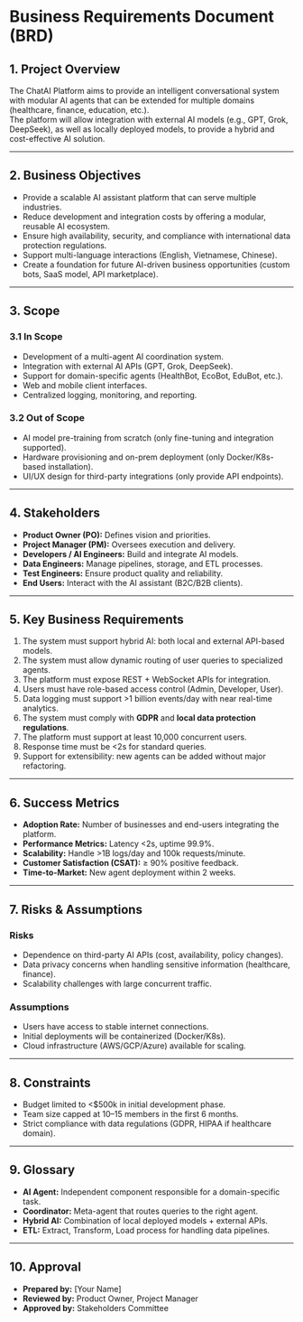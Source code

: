 # Business Requirements Document (BRD)

## 1. Project Overview
The ChatAI Platform aims to provide an intelligent conversational system with modular AI agents that can be extended for multiple domains (healthcare, finance, education, etc.).  
The platform will allow integration with external AI models (e.g., GPT, Grok, DeepSeek), as well as locally deployed models, to provide a hybrid and cost-effective AI solution.  

---

## 2. Business Objectives
- Provide a scalable AI assistant platform that can serve multiple industries.  
- Reduce development and integration costs by offering a modular, reusable AI ecosystem.  
- Ensure high availability, security, and compliance with international data protection regulations.  
- Support multi-language interactions (English, Vietnamese, Chinese).  
- Create a foundation for future AI-driven business opportunities (custom bots, SaaS model, API marketplace).

---

## 3. Scope

### 3.1 In Scope
- Development of a multi-agent AI coordination system.  
- Integration with external AI APIs (GPT, Grok, DeepSeek).  
- Support for domain-specific agents (HealthBot, EcoBot, EduBot, etc.).  
- Web and mobile client interfaces.  
- Centralized logging, monitoring, and reporting.  

### 3.2 Out of Scope
- AI model pre-training from scratch (only fine-tuning and integration supported).  
- Hardware provisioning and on-prem deployment (only Docker/K8s-based installation).  
- UI/UX design for third-party integrations (only provide API endpoints).

---

## 4. Stakeholders
- **Product Owner (PO):** Defines vision and priorities.  
- **Project Manager (PM):** Oversees execution and delivery.  
- **Developers / AI Engineers:** Build and integrate AI models.  
- **Data Engineers:** Manage pipelines, storage, and ETL processes.  
- **Test Engineers:** Ensure product quality and reliability.  
- **End Users:** Interact with the AI assistant (B2C/B2B clients).  

---

## 5. Key Business Requirements
1. The system must support hybrid AI: both local and external API-based models.  
2. The system must allow dynamic routing of user queries to specialized agents.  
3. The platform must expose REST + WebSocket APIs for integration.  
4. Users must have role-based access control (Admin, Developer, User).  
5. Data logging must support >1 billion events/day with near real-time analytics.  
6. The system must comply with **GDPR** and **local data protection regulations**.  
7. The platform must support at least 10,000 concurrent users.  
8. Response time must be <2s for standard queries.  
9. Support for extensibility: new agents can be added without major refactoring.  

---

## 6. Success Metrics
- **Adoption Rate:** Number of businesses and end-users integrating the platform.  
- **Performance Metrics:** Latency <2s, uptime 99.9%.  
- **Scalability:** Handle >1B logs/day and 100k requests/minute.  
- **Customer Satisfaction (CSAT):** ≥ 90% positive feedback.  
- **Time-to-Market:** New agent deployment within 2 weeks.  

---

## 7. Risks & Assumptions

### Risks
- Dependence on third-party AI APIs (cost, availability, policy changes).  
- Data privacy concerns when handling sensitive information (healthcare, finance).  
- Scalability challenges with large concurrent traffic.  

### Assumptions
- Users have access to stable internet connections.  
- Initial deployments will be containerized (Docker/K8s).  
- Cloud infrastructure (AWS/GCP/Azure) available for scaling.  

---

## 8. Constraints
- Budget limited to <$500k in initial development phase.  
- Team size capped at 10–15 members in the first 6 months.  
- Strict compliance with data regulations (GDPR, HIPAA if healthcare domain).  

---

## 9. Glossary
- **AI Agent:** Independent component responsible for a domain-specific task.  
- **Coordinator:** Meta-agent that routes queries to the right agent.  
- **Hybrid AI:** Combination of local deployed models + external APIs.  
- **ETL:** Extract, Transform, Load process for handling data pipelines.  

---

## 10. Approval
- **Prepared by:** [Your Name]  
- **Reviewed by:** Product Owner, Project Manager  
- **Approved by:** Stakeholders Committee  

